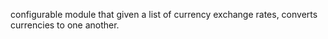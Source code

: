 configurable module that given a list of currency exchange rates, converts currencies to one another.
